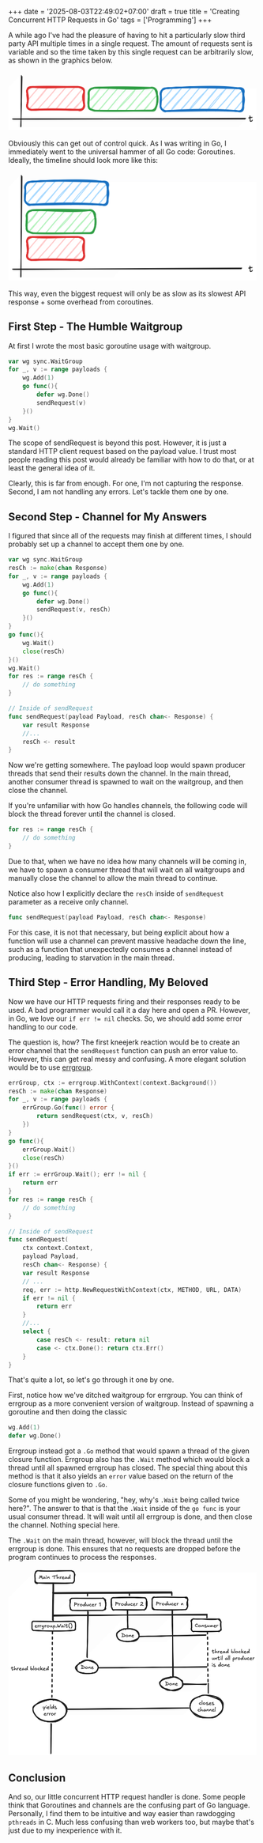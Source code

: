 +++
date = '2025-08-03T22:49:02+07:00'
draft = true
title = 'Creating Concurrent HTTP Requests in Go'
tags = ['Programming']
+++

A while ago I've had the pleasure of having to hit a particularly slow third party API multiple times in a single request. The amount of requests sent is variable and so the time taken by this single request can be arbitrarily slow, as shown in the graphics below.

![A linear sequence](linear.png)

Obviously this can get out of control quick. As I was writing in Go, I immediately went to the universal hammer of all Go code: Goroutines. Ideally, the timeline should look more like this:

![Concurrent sequence](concurrent.png)

This way, even the biggest request will only be as slow as its slowest API response + some overhead from coroutines.

## First Step - The Humble Waitgroup

At first I wrote the most basic goroutine usage with waitgroup.

```go
var wg sync.WaitGroup
for _, v := range payloads {
    wg.Add(1)
    go func(){
        defer wg.Done()
        sendRequest(v)
    }()
}
wg.Wait()
```

The scope of sendRequest is beyond this post. However, it is just a standard HTTP client request based on the payload value. I trust most people reading this post would already be familiar with how to do that, or at least the general idea of it.

Clearly, this is far from enough. For one, I'm not capturing the response. Second, I am not handling any errors. Let's tackle them one by one.

## Second Step - Channel for My Answers

I figured that since all of the requests may finish at different times, I should probably set up a channel to accept them one by one.

```go
var wg sync.WaitGroup
resCh := make(chan Response)
for _, v := range payloads {
    wg.Add(1)
    go func(){
        defer wg.Done()
        sendRequest(v, resCh)
    }()
}
go func(){
    wg.Wait()
    close(resCh)
}()
wg.Wait()
for res := range resCh {
    // do something
} 
```
```go
// Inside of sendRequest
func sendRequest(payload Payload, resCh chan<- Response) {
    var result Response
    //...
    resCh <- result
}
```

Now we're getting somewhere. The payload loop would spawn producer threads that send their results down the channel. In the main thread, another consumer thread is spawned to wait on the waitgroup, and then close the channel.

If you're unfamiliar with how Go handles channels, the following code will block the thread forever until the channel is closed.

```go
for res := range resCh {
    // do something
} 
```

Due to that, when we have no idea how many channels will be coming in, we have to spawn a consumer thread that will wait on all waitgroups and manually close the channel to allow the main thread to continue.

Notice also how I explicitly declare the `resCh` inside of `sendRequest` parameter as a receive only channel.

```go
func sendRequest(payload Payload, resCh chan<- Response)
```

For this case, it is not that necessary, but being explicit about how a function will use a channel can prevent massive headache down the line, such as a function that unexpectedly consumes a channel instead of producing, leading to starvation in the main thread.

## Third Step - Error Handling, My Beloved

Now we have our HTTP requests firing and their responses ready to be used. A bad programmer would call it a day here and open a PR. However, in Go, we love our `if err != nil` checks. So, we should add some error handling to our code.

The question is, how? The first kneejerk reaction would be to create an error channel that the `sendRequest` function can push an error value to. However, this can get real messy and confusing. A more elegant solution would be to use [errgroup](https://pkg.go.dev/golang.org/x/sync/errgroup).

```go
errGroup, ctx := errgroup.WithContext(context.Background())
resCh := make(chan Response)
for _, v := range payloads {
    errGroup.Go(func() error {
        return sendRequest(ctx, v, resCh)
    })
}
go func(){
    errGroup.Wait()
    close(resCh)
}()
if err := errGroup.Wait(); err != nil {
    return err
}
for res := range resCh {
    // do something
} 
```
```go
// Inside of sendRequest
func sendRequest(
    ctx context.Context,
    payload Payload, 
    resCh chan<- Response) {
    var result Response
    // ...
    req, err := http.NewRequestWithContext(ctx, METHOD, URL, DATA)
	if err != nil {
		return err
	}
    //...
    select {
        case resCh <- result: return nil
        case <- ctx.Done(): return ctx.Err()
    }
}
```

That's quite a lot, so let's go through it one by one.

First, notice how we've ditched waitgroup for errgroup. You can think of errgroup as a more convenient version of waitgroup. Instead of spawning a goroutine and then doing the classic
```go
wg.Add(1)
defer wg.Done()
```
Errgroup instead got a `.Go` method that would spawn a thread of the given closure function. Errgroup also has the `.Wait` method which would block a thread until all spawned errgroup has closed. The special thing about this method is that it also yields an `error` value based on the return of the closure functions given to `.Go`.

Some of you might be wondering, "hey, why's `.Wait` being called twice here?". The answer to that is that the `.Wait` inside of the `go func` is your usual consumer thread. It will wait until all errgroup is done, and then close the channel. Nothing special here.

The `.Wait` on the main thread, however, will block the thread until the errgroup is done. This ensures that no requests are dropped before the program continues to process the responses.

![errgroup flow](errgroup.png)

## Conclusion

And so, our little concurrent HTTP request handler is done. Some people think that Goroutines and channels are the confusing part of Go language. Personally, I find them to be intuitive and way easier than rawdogging `pthreads` in C. Much less confusing than web workers too, but maybe that's just due to my inexperience with it.